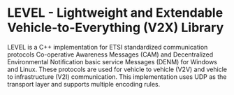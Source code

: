 # **LEVEL** - **L**ightweight and **E**xtendable **V**ehicle-to-**E**verything (V2X) **L**ibrary

LEVEL is a C++ implementation for ETSI standardized communication protocols Co-operative Awareness Messages (CAM) and Decentralized Environmental Notification basic service Messages (DENM) for Windows and Linux. These protocols are used for vehicle to vehicle (V2V) and vehicle to infrastructure (V2I) communication. This implementation uses UDP as the transport layer and supports multiple encoding rules.